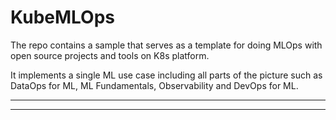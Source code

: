 # KubeMLOps
The repo contains a sample that serves as a template for doing MLOps with open source projects and tools on K8s platform.

It implements a single ML use case including all parts of the picture such as DataOps for ML, ML Fundamentals, Observability and DevOps for ML.

--------
-------
